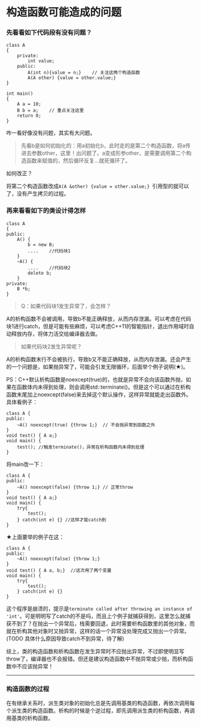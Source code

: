 # 构造函数可能造成的问题


### 先看看如下代码段有没有问题？
```
class A
{
    private:
        int value;
    public:
        A(int n){value = n;}	// 关注这两个构造函数
        A(A other) {value = other.value;} 
}

int main()
{
    A a = 10;
    B b = a;	// 重点关注这里
    return 0;
}
```

咋一看好像没有问题，其实有大问题。
> 先看b是如何初始化的：用a初始化b，此时走的是第二个构造函数，将a传进去参数other，这里！出问题了。a变成形参other，是需要调用第二个构造函数来赋值的，然后循环反复...就死循环了。

如何改正？

将第二个构造函数改成`A(A &other) {value = other.value;} `引用型的就可以了，没有产生拷贝的过程。



### 再来看看如下的类设计得怎样
```
class A
{
public:
    A() {
        b = new B;
        ....	//代码块1
    }
    ~A() {
        ....	//代码块2
        delete b;
    }
private:
    B *b;
}
```
> Q：如果代码块1发生异常了，会怎样？

A的析构函数不会被调用，导致b不能正确释放，从而内存泄漏。可以考虑在代码块1进行catch，但是可能有些麻烦，可以考虑C++11的智能指针，退出作用域时自动释放内存，将体力活交给编译器去做。

> 如果代码块2发生异常呢？

A的析构函数末行不会被执行，导致b又不能正确释放，从而内存泄漏。还会产生的一个问题是，如果抛异常了，可能会引发无限循环，后面举个例子说明(★)。


PS：C++默认析构函数是noexcept(true)的，也就是异常不会向该函数外抛，如果在函数体内未得到处理，则会调用std::terminate()。但是这个可以通过在析构函数末尾加上noexcept(false)来去掉这个默认操作，这样异常就能走出函数外。具体看例子：

```
class A {
public:
    ~A() noexcept(true) {throw 1;}	// 不会抛异常到函数之外
}
void test() { A a;}
void main() {
    test();	//触发terminate()，异常在析构函数内未得到处理
}
```
将main改一下：
```
class A {
public:
    ~A() noexcept(false) {throw 1;}	// 正常throw
}
void test() { A a;}
void main() {
    try{
        test();
    } catch(int e) {} //这样才能catch到
}
```

★上面要举的例子在这：
```
class A {
public:
    ~A() noexcept(false) {throw 1;}
}
void test() { A a, b;}  //这次用了两个变量
void main() {
    try{
        test();
    } catch(int e) {}
}
```
这个程序是崩溃的，提示是`terminate called after throwing an instance of 'int'`。可是明明写了catch的不是吗，而且上个例子就捕获得到，这里怎么就捕获不到了？在抛出一个异常后，栈需要回退，此时需要析构函数里的其他对象，而就在析构其他对象时又抛异常，这样的话一个异常没处理完成又抛出一个异常。(TODO 具体什么原因导致catch不到异常，待了解)

综上，类的构造函数和析构函数在发生异常时不应抛出异常，不过即使明显写throw了，编译器也不会报错。但还是建议构造函数中不抛异常或少抛，而析构函数中不应该抛异常！


-----
### 构造函数的过程

在有继承关系时，派生类对象的初始化总是先调用基类的构造函数，再依次调用每个派生类的构造函数。析构的时候是个逆过程，即先调用派生类的析构函数，再调用基类的析构函数。




